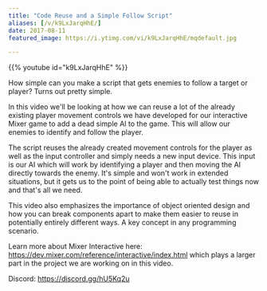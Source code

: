 ```yaml
---
title: "Code Reuse and a Simple Follow Script"
aliases: [/v/k9LxJarqHhE/]
date: 2017-08-11
featured_image: https://i.ytimg.com/vi/k9LxJarqHhE/mqdefault.jpg

---
```


{{% youtube id="k9LxJarqHhE" %}}

How simple can you make a script that gets enemies to follow a target or player? Turns out pretty simple.

In this video we'll be looking at how we can reuse a lot of the already existing player movement controls we have developed for our interactive Mixer game to add a dead simple AI to the game. This will allow our enemies to identify and follow the player.

The script reuses the already created movement controls for the player as well as the input controller and simply needs a new input device. This input is our AI which will work by identifying a player and then moving the AI directly towards the enemy. It's simple and won't work in extended situations, but it gets us to the point of being able to actually test things now and that's all we need.

This video also emphasizes the importance of object oriented design and how you can break components apart to make them easier to reuse in potentially entirely different ways. A key concept in any programming scenario.

Learn more about Mixer Interactive here: https://dev.mixer.com/reference/interactive/index.html which plays a larger part in the project we are working on in this video.

Discord: https://discord.gg/hU5Kq2u